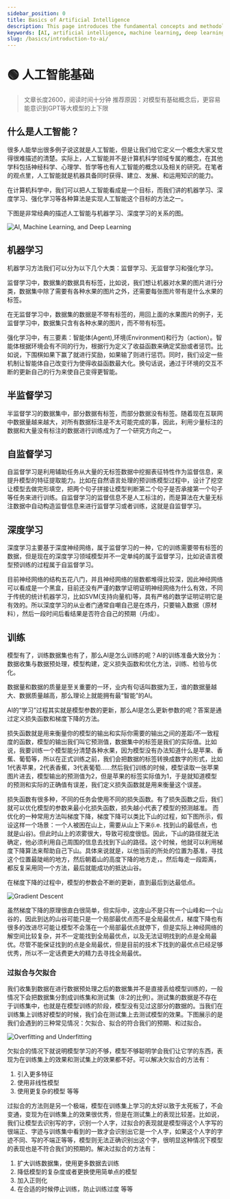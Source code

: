 ```yaml
---
sidebar_position: 0
title: Basics of Artificial Intelligence
description: This page introduces the fundamental concepts and methodologies of artificial intelligence, including machine learning, deep learning, and various learning techniques.
keywords: [AI, artificial intelligence, machine learning, deep learning, supervised learning, unsupervised learning, reinforcement learning]
slug: /basics/introduction-to-ai/
---
```

# 🟢 人工智能基础

> 文章长度2600，阅读时间十分钟
> 推荐原因：对模型有基础概念后，更容易能意识到GPT等大模型的上下限

## 什么是人工智能？

很多人能举出很多例子说这就是人工智能，但是让我们给它定义一个概念大家又觉得很难描述的清楚。实际上，人工智能并不是计算机科学领域专属的概念，在其他学科包括神经科学、心理学、哲学等也有人工智能的概念以及相关的研究。在笔者的观点里，人工智能就是机器具备同时获得、建立、发展、和运用知识的能力。

在计算机科学中，我们可以把人工智能看成是一个目标，而我们讲的机器学习、深度学习、强化学习等各种算法是实现人工智能这个目标的方法之一。

下图是非常经典的描述人工智能与机器学习、深度学习的关系的图。

![AI, Machine Learning, and Deep Learning](https://cdn.jsdelivr.net/gh/donttal/imgbed/img/base1.png)

## 机器学习

机器学习方法我们可以分为以下几个大类：监督学习、无监督学习和强化学习。

监督学习中，数据集的数据具有标签，比如说，我们想让机器对水果的图片进行分类，数据集中除了需要有各种水果的图片之外，还需要每张图片带有是什么水果的标签。

在无监督学习中，数据集的数据是不带有标签的，用回上面的水果图片的例子，无监督学习中，数据集只含有各种水果的图片，而不带有标签。

强化学习中，有三要素：智能体(Agent),环境(Environment)和行为（action）。智能体根据环境会有不同的行为，根据行为定义了收益函数来确定奖励或者惩罚。比如说，下围棋如果下赢了就进行奖励，如果输了则进行惩罚。同时，我们设定一些机制让智能体自己改变行为使得收益函数最大化。换句话说，通过于环境的交互不断的更新自己的行为来使自己变得更智能。

## 半监督学习

半监督学习的数据集中，部分数据有标签，而部分数据没有标签。随着现在互联网中数据量越来越大，对所有数据标注是不太可能完成的事，因此，利用少量标注的数据和大量没有标注的数据进行训练成为了一个研究方向之一。

## 自监督学习

自监督学习是利用辅助任务从大量的无标签数据中挖掘表征特性作为监督信息，来提升模型的特征提取能力。比如在自然语言处理的预训练模型过程中，设计了挖空让模型去做完形填空，把两个句子拼接让模型判断第二个句子是否承接第一个句子等任务来进行训练。自监督学习的监督信息不是人工标注的，而是算法在大量无标注数据中自动构造监督信息来进行监督学习或者训练，这就是自监督学习。

## 深度学习

深度学习主要基于深度神经网络，属于监督学习的一种，它的训练需要带有标签的数据，但是现在的深度学习领域模型并不一定单纯的属于监督学习，比如说语言模型预训练的过程属于自监督学习。

目前神经网络的结构五花八门，并且神经网络的层数都堆得比较深，因此神经网络可以看成是一个黑盒，目前还没有严谨的数学证明证明神经网络为什么有效，不同于传统的统计机器学习，比如SVM(支持向量机)等，具有严格的数学证明证明它是有效的。所以深度学习的从业者门通常自嘲自己是在炼丹，只要输入数据（原材料），然后一段时间后看结果是否符合自己的预期（丹成）。

## 训练

模型有了，训练数据集也有了，那么AI是怎么训练的呢？AI的训练准备大致分为：数据收集与数据预处理，模型构建，定义损失函数和优化方法，训练、检验与优化。

数据量和数据的质量是至关重要的一环，业内有句话叫数据为王，谁的数据量越大、数据质量越高，那么理论上就能拥有最“智能”的AI。

AI的“学习”过程其实就是模型参数的更新，那么AI是怎么更新参数的呢？答案是通过定义损失函数和梯度下降的方法。

损失函数就是用来衡量你的模型的输出和实际你需要的输出之间的差距/不一致程度的函数，模型的输出我们叫它预测值，数据集中的标签是我们的实际值。比如说，我要训练一个模型能分清楚各种水果，因为模型没有办法知道什么是苹果、香蕉、葡萄等，所以在正式训练之前，我们会把数据的标签转换成数字的形式，比如1代表苹果，2代表香蕉，3代表葡萄......然后我们训练的时候，模型读取一张苹果图片进去，模型输出的预测值为2，但是苹果的标签实际值为1，于是就知道模型的预测和实际的正确值有误差，我们定义损失函数就是用来衡量这个误差。

损失函数有很多种，不同的任务会使用不同的损失函数。有了损失函数之后，我们就可以优化模型的参数来最小化损失函数，损失越小代表了模型的预测越准。 而优化的一种常用方法叫梯度下降，梯度下降可以类比下山的过程，如下图所示，假设这样一个场景：一个人被困在山上，需要从山上下来(i.e. 找到山的最低点，也就是山谷)。但此时山上的浓雾很大，导致可视度很低。因此，下山的路径就无法确定，他必须利用自己周围的信息去找到下山的路径。这个时候，他就可以利用梯度下降算法来帮助自己下山。具体来说就是，以他当前的所处的位置为基准，寻找这个位置最陡峭的地方，然后朝着山的高度下降的地方走，。然后每走一段距离，都反复采用同一个方法，最后就能成功的抵达山谷。

在梯度下降的过程中，模型的参数会不断的更新，直到最后到达最低点。

![Gradient Descent](https://cdn.jsdelivr.net/gh/donttal/imgbed/img/base2.png)

虽然梯度下降的原理很直白很简单，但实际中，这座山不是只有一个山峰和一个山谷的，因此到达的山谷可能只是一个局部最优点而不是全局最优点，梯度下降也有很多的改进尽可能让模型不会落在一个局部最优点就停下，但是实际上神经网络的解空间比较复杂，并不一定能找到全局最优点，以及无法证明找到的点是全局最优。尽管不能保证找到的点是全局最优，但是目前的技术下找到的最优点已经足够优秀，所以不一定话费更大的精力去寻找全局最优。

### 过拟合与欠拟合

我们收集到数据在进行数据预处理之后的数据集并不是直接丢给模型训练的，一般情况下会把数据集分割成训练集和测试集（8:2的比例）。测试集的数据是不存在于训练集中，也就是在模型训练的阶段，模型没有见过这部分的数据的。当我们在训练集上训练好模型的时候，我们会在测试集上去测试模型的效果。下图展示的是我们会遇到的三种常见情况：欠拟合、拟合的符合我们的预期、和过拟合。

![Overfitting and Underfitting](https://cdn.jsdelivr.net/gh/donttal/imgbed/img/base3.png)

欠拟合的情况下就说明模型学习的不够，模型不够聪明学会我们让它学的东西，表现为在训练集上的效果和测试集上的效果都不好。可以解决欠拟合的方法有：

1. 引入更多特征
2. 使用非线性模型
3. 使用更复杂的模型 等等

过拟合的方法则是另一个极端，模型在训练集上学习的太好以致于太死板了，不会变通，变现为在训练集上的效果很优秀，但是在测试集上的表现比较差。比如说，我们让模型去识别写的字，识别一个人字，过拟合的表现就是模型得这个人字写的很端正、字迹与训练集中看到的一致才会识别出它是一个人字，如果这个人字的字迹不同、写的不端正等等，模型则无法正确识别出这个字，很明显这种情况下模型的表现也是不符合我们的预期的。解决过拟合的方法有：

1. 扩大训练数据集，使用更多数据去训练
2. 降低模型的复杂度或者更换使用简单点的模型
3. 加入正则化
4. 在合适的时候停止训练，防止训练过度 等等